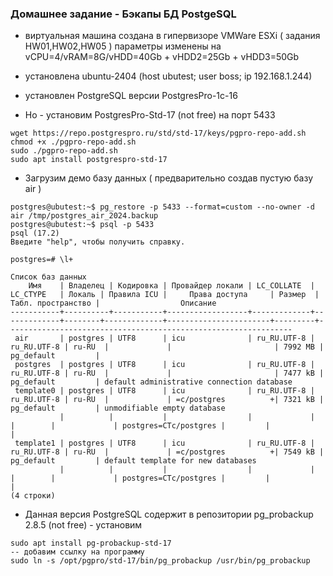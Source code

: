 ### Домашнее задание - Бэкапы БД PostgeSQL

- виртуальная машина создана  в гипервизоре VMWare ESXi ( задания HW01,HW02,HW05 )
  параметры изменены на vCPU=4/vRAM=8G/vHDD=40Gb + vHDD2=25Gb + vHDD3=50Gb
- установлена  ubuntu-2404 (host ubutest; user boss; ip 192.168.1.244)
- установлен PostgreSQL версии PostgresPro-1c-16 

- Но - установим PostgresPro-Std-17 (not free) на порт 5433

```
wget https://repo.postgrespro.ru/std/std-17/keys/pgpro-repo-add.sh 
chmod +x ./pgpro-repo-add.sh
sudo ./pgpro-repo-add.sh 
sudo apt install postgrespro-std-17
```

- Загрузим демо базу данных ( предварительно создав пустую базу air ) 

```
postgres@ubutest:~$ pg_restore -p 5433 --format=custom --no-owner -d air /tmp/postgres_air_2024.backup
postgres@ubutest:~$ psql -p 5433
psql (17.2)
Введите "help", чтобы получить справку.

postgres=# \l+
                                                                                             Список баз данных
    Имя    | Владелец | Кодировка | Провайдер локали | LC_COLLATE  |  LC_CTYPE   | Локаль | Правила ICU |     Права доступа     | Размер  | Табл. пространство |                  Описание
-----------+----------+-----------+------------------+-------------+-------------+--------+-------------+-----------------------+---------+----------------------------------------------------------------
 air       | postgres | UTF8      | icu              | ru_RU.UTF-8 | ru_RU.UTF-8 | ru-RU  |             |                       | 7992 MB | pg_default         |
 postgres  | postgres | UTF8      | icu              | ru_RU.UTF-8 | ru_RU.UTF-8 | ru-RU  |             |                       | 7477 kB | pg_default         | default administrative connection database
 template0 | postgres | UTF8      | icu              | ru_RU.UTF-8 | ru_RU.UTF-8 | ru-RU  |             | =c/postgres          +| 7321 kB | pg_default         | unmodifiable empty database
           |          |           |                  |             |             |        |             | postgres=CTc/postgres |         |                    |
 template1 | postgres | UTF8      | icu              | ru_RU.UTF-8 | ru_RU.UTF-8 | ru-RU  |             | =c/postgres          +| 7549 kB | pg_default         | default template for new databases
           |          |           |                  |             |             |        |             | postgres=CTc/postgres |         |                    |
(4 строки)

```

- Данная версия PostgreSQL содержит в репозитории pg_probackup 2.8.5 (not free) - установим

```
sudo apt install pg-probackup-std-17
-- добавим ссылку на программу
sudo ln -s /opt/pgpro/std-17/bin/pg_probackup /usr/bin/pg_probackup
```



